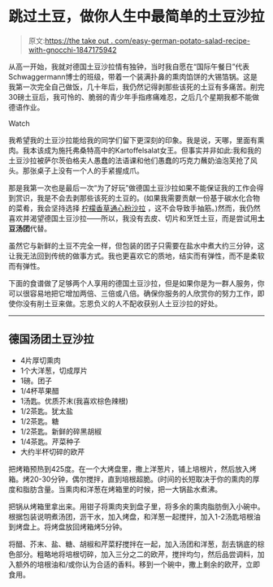 # 跳过土豆，做你人生中最简单的土豆沙拉

> 原文:[https://the take out . com/easy-german-potato-salad-recipe-with-gnocchi-1847175942](https://thetakeout.com/easy-german-potato-salad-recipe-with-gnocchi-1847175942)

从高一开始，我就对德国土豆沙拉情有独钟，当时我自愿在“国际午餐日”代表Schwaggermann博士的班级，带着一个装满扑鼻的熏肉馅饼的大锡箔锅。这是我第一次完全自己做饭，几十年后，我仍然记得剥那些该死的土豆有多痛苦。削完30磅土豆后，我可怜的、脆弱的青少年手指疼痛难忍，之后几个星期我都不能做德语作业。

Watch

我希望我的土豆沙拉能给我的同学们留下更深刻的印象。我是说，天哪，里面有熏肉。我本该成为施托弗桑特高中的Kartoffelsalat女王。但事实并非如此:我和我的土豆沙拉被萨尔茨伯格夫人愚蠢的法语课和他们愚蠢的巧克力蘸奶油泡芙抢了风头。那张桌子上没有一个人的手紧握成爪。

那是我第一次也是最后一次“为了好玩”做德国土豆沙拉如果不能保证我的工作会得到赏识，我是不会去剥那些该死的土豆的。(如果我需要贡献一份基于碳水化合物的菜肴，我会坚持选择 [柠檬香草通心粉沙拉](https://thetakeout.com/recipe-garlic-lemon-herb-macaroni-salad-summer-side-d-1846734985) ，这不会导致手抽筋。)然而，我仍然喜欢并渴望德国土豆沙拉——所以，我没有去皮、切片和烹饪土豆，而是尝试用**土豆汤团**代替。

虽然它与新鲜的土豆不完全一样，但包装的团子只需要在盐水中煮大约三分钟，这让我无法回到传统的做事方式。我也更喜欢它的质地，结实而有弹性，而不是柔软而有弹性。

下面的食谱做了足够两个人享用的德国土豆沙拉，但是如果你是为一群人服务，你可以很容易地把它增加两倍、三倍或八倍。确保你服务的人欣赏你的努力工作，即使你没有削土豆来做。忘恩负义的人不配收获别人土豆沙拉的好处。

* * *

## 德国汤团土豆沙拉

*   4片厚切熏肉
*   1个大洋葱，切成厚片
*   1磅。团子
*   1/4杯苹果醋
*   1汤匙。优质芥末(我喜欢棕色辣根)
*   1/2茶匙。犹太盐
*   1/2茶匙。糖
*   1/2茶匙。新鲜的碎黑胡椒
*   1/4茶匙。芹菜种子
*   大约半杯切碎的欧芹

把烤箱预热到425度。在一个大烤盘里，撒上洋葱片，铺上培根片，然后放入烤箱。烤20-30分钟，偶尔搅拌，直到培根超脆。(时间的长短取决于你的熏肉的厚度和脂肪含量。当熏肉和洋葱在烤箱里的时候，把一大锅盐水煮沸。

把锅从烤箱里拿出来。用钳子将熏肉夹到盘子里，将多余的熏肉脂肪倒入小碗中。根据包装说明煮汤团，沥干水，加入烤盘，和洋葱一起搅拌，加入1-2汤匙培根油到烤盘上。将烤盘放回烤箱烤5分钟。

将醋、芥末、盐、糖、胡椒和芹菜籽搅拌在一起，加入汤团和洋葱，刮去锅底的棕色部分。粗略地将培根切碎，加入三分之二的欧芹，搅拌均匀，然后品尝调料，加入额外的培根油和/或你认为合适的香料。移到一个碗中，撒上剩余的欧芹，立即食用。